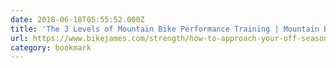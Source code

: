 ```yaml
---
date: 2018-06-18T05:55:52.000Z
title: 'The 3 Levels of Mountain Bike Performance Training | Mountain Bike Training'
url: https://www.bikejames.com/strength/how-to-approach-your-off-season-training-program-the-3-levels-of-mountain-bike-performance-training/
category: bookmark
---
```

